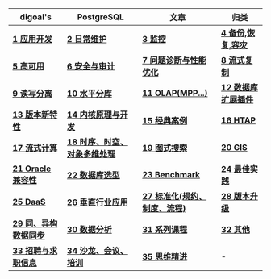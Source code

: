   
digoal's|PostgreSQL|文章|归类
---|---|---|---
**[1 应用开发](1.md)** | **[2 日常维护](2.md)** | **[3 监控](3.md)** | **[4 备份,恢复,容灾](4.md)**    
**[5 高可用](5.md)** | **[6 安全与审计](6.md)** | **[7 问题诊断与性能优化](7.md)** | **[8 流式复制](8.md)**    
**[9 读写分离](9.md)** | **[10 水平分库](10.md)** | **[11 OLAP(MPP...)](11.md)** | **[12 数据库扩展插件](12.md)**    
**[13 版本新特性](13.md)** | **[14 内核原理与开发](14.md)** | **[15 经典案例](15.md)** | **[16 HTAP](16.md)**    
**[17 流式计算](17.md)** | **[18 时序、时空、对象多维处理](18.md)** | **[19 图式搜索](19.md)** | **[20 GIS](20.md)**    
**[21 Oracle兼容性](21.md)** | **[22 数据库选型](22.md)** | **[23 Benchmark](23.md)** | **[24 最佳实践](24.md)**       
**[25 DaaS](25.md)** | **[26 垂直行业应用](26.md)** | **[27 标准化(规约、制度、流程)](27.md)** | **[28 版本升级](28.md)**    
**[29 同、异构数据同步](29.md)** | **[30 数据分析](30.md)** | **[31 系列课程](31.md)** | **[32 其他](32.md)**    
**[33 招聘与求职信息](33.md)** | **[34 沙龙、会议、培训](34.md)** | **[35 思维精进](35.md)** | -    
  
